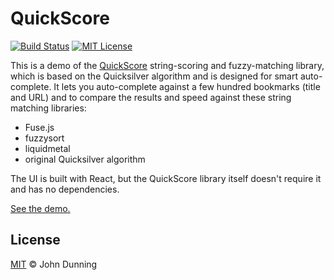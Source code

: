 # QuickScore

[![Build Status][build-badge]][build]
[![MIT License][license-badge]][license]

This is a demo of the [QuickScore](https://github.com/fwextensions/quick-score) string-scoring and fuzzy-matching library, which is based on the Quicksilver algorithm and is designed for smart auto-complete.  It lets you auto-complete against a few hundred bookmarks (title and URL) and to compare the results and speed against these string matching libraries:

* Fuse.js
* fuzzysort
* liquidmetal
* original Quicksilver algorithm

The UI is built with React, but the QuickScore library itself doesn't require it and has no dependencies.

[See the demo.](https://fwextensions.github.io/quick-score-demo)


## License

[MIT](./LICENSE) © John Dunning


[build-badge]: https://img.shields.io/travis/com/fwextensions/quick-score-demo.svg?style=flat-square&branch=dev
[build]: https://travis-ci.com/fwextensions/quick-score-demo
[license-badge]: https://img.shields.io/npm/l/quick-score-demo.svg?style=flat-square
[license]: https://github.com/fwextensions/quick-score-demo/blob/master/LICENSE
